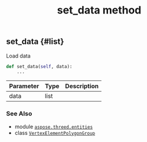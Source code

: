 ﻿---
title: set_data method
second_title: Aspose.3D for Python via .NET API References
description: 
type: docs
weight: 40
url: /aspose.threed.entities/vertexelementpolygongroup/set_data/
is_root: false
---

## set_data {#list}

Load data



```python
def set_data(self, data):
    ...
```


| Parameter | Type | Description |
| :- | :- | :- |
| data | list |  |



### See Also
* module [`aspose.threed.entities`](../../)
* class [`VertexElementPolygonGroup`](/3d/python-net/aspose.threed.entities/vertexelementpolygongroup)
